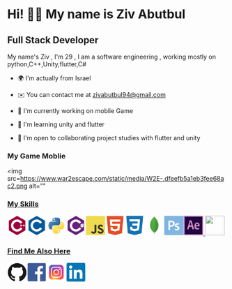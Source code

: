 # Hi! 👋🏻 My name is Ziv Abutbul
## Full Stack Developer

My name's Ziv , I'm 29 , I am a software engineering  , working mostly on python,C++,Unity,flutter,C#

* 🌍 I'm actually from Israel

* ✉️ You can contact me at [zivabutbul94@gmail.com](mailto:zivabutbul94@gmail.com)
* 🚀 I'm currently working on moblie Game
* 🧠 I'm learning unity and flutter
* 🤝 I'm open to collaborating project studies with flutter and unity

### My Game Moblie
  <img src=https://www.war2escape.com/static/media/W2E-.dfeefb5a1eb3fee68ac2.png alt="" <a href="https://www.war2escape.com/" width="45px" height="45px"/>
### My Skills

<p align="left"><a href="https://docs.microsoft.com/en-us/cpp/?view=msvc-170" target="_blank" rel="noreferrer"><img src=https://raw.githubusercontent.com/RoniJackVituli/gitprofile/main/src/helpers/icons/programming/cplusplus-color.svg alt="" width="45px" height="45px"/><a href="https://docs.microsoft.com/en-us/cpp/?view=msvc-170" target="_blank" rel="noreferrer"><img src=https://raw.githubusercontent.com/RoniJackVituli/gitprofile/main/src/helpers/icons/programming/c-color.svg alt="" width="45px" height="45px"/><a href="https://www.python.org/" target="_blank" rel="noreferrer"><img src=https://raw.githubusercontent.com/RoniJackVituli/gitprofile/main/src/helpers/icons/programming/python-color.svg alt="" width="45px" height="45px"/><a href="https://docs.microsoft.com/en-us/dotnet/csharp/" target="_blank" rel="noreferrer"><img src=https://raw.githubusercontent.com/RoniJackVituli/gitprofile/main/src/helpers/icons/programming/csharp-color.svg alt="" width="45px" height="45px"/><a href="https://developer.mozilla.org/en-US/docs/Web/JavaScript" target="_blank" rel="noreferrer"><img src=https://raw.githubusercontent.com/RoniJackVituli/gitprofile/main/src/helpers/icons/programming/javascript-color.svg alt="" width="45px" height="45px"/><a href="https://developer.mozilla.org/en-US/docs/Web/HTML" target="_blank" rel="noreferrer"><img src=https://raw.githubusercontent.com/RoniJackVituli/gitprofile/main/src/helpers/icons/programming/html5-color.svg alt="" width="45px" height="45px"/><a href="https://developer.mozilla.org/en-US/docs/Web/CSS" target="_blank" rel="noreferrer"><img src=https://raw.githubusercontent.com/RoniJackVituli/gitprofile/main/src/helpers/icons/programming/css3-color.svg alt="" width="45px" height="45px"/><a href="https://mongodb.com/" target="_blank" rel="noreferrer"><img src=https://raw.githubusercontent.com/RoniJackVituli/gitprofile/main/src/helpers/icons/programming/mongodb-color.svg alt="" width="45px" height="45px"/><a href="https://www.adobe.com" target="_blank" rel="noreferrer"><img src=https://raw.githubusercontent.com/RoniJackVituli/gitprofile/main/src/helpers/icons/programming/photoshop-color.svg alt="" width="45px" height="45px"/><a href="https://www.adobe.com" target="_blank" rel="noreferrer"><img src=https://raw.githubusercontent.com/RoniJackVituli/gitprofile/main/src/helpers/icons/programming/aftereffects-color.svg alt="" width="45px" height="45px"/>

  <img src="https://neveragain.allstatics.com/2019/assets/icon/logo/filmora-square.svg" alt="" width="45px" height="45px"/>

</p>


### Find Me Also Here

<p align="left"><a href=https://www.github.com/ziv-abutbul target="_blank" rel="noreferrer"><img src=https://raw.githubusercontent.com/RoniJackVituli/gitprofile/main/src/helpers/icons/socials/github.svg width="45px" height="45px" /></a><a href=https://www.facebook.com/ziv.abutbul.10 target="_blank" rel="noreferrer"><img src=https://raw.githubusercontent.com/RoniJackVituli/gitprofile/main/src/helpers/icons/socials/facebook.svg width="45px" height="45px" /></a><a href=https://www.instagram.com/zivabutbull target="_blank" rel="noreferrer"><img src=https://raw.githubusercontent.com/RoniJackVituli/gitprofile/main/src/helpers/icons/socials/instagram.svg width="45px" height="45px" /></a><a href=https://www.linkedin.com/in/ziv-abutbul-51494b222 target="_blank" rel="noreferrer"><img src=https://raw.githubusercontent.com/RoniJackVituli/gitprofile/main/src/helpers/icons/socials/linkedin.svg width="45px" height="45px" /></a></p>
